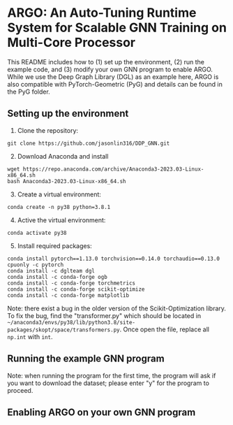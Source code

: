 # ARGO: An Auto-Tuning Runtime System for Scalable GNN Training on Multi-Core Processor

This README includes how to (1) set up the environment, (2) run the example code, and (3) modify your own GNN program to enable ARGO.  
While we use the Deep Graph Library (DGL) as an example here, ARGO is also compatible with PyTorch-Geometric (PyG) and details can be found in the PyG folder.

## Setting up the environment

1. Clone the repository:

```shell
git clone https://github.com/jasonlin316/DDP_GNN.git
```

2. Download Anaconda and install
```shell
wget https://repo.anaconda.com/archive/Anaconda3-2023.03-Linux-x86_64.sh
bash Anaconda3-2023.03-Linux-x86_64.sh
```

3. Create a virtual environment:

```shell
conda create -n py38 python=3.8.1
```

4. Active the virtual environment:

```shell
conda activate py38
```

5. Install required packages:

```shell
conda install pytorch==1.13.0 torchvision==0.14.0 torchaudio==0.13.0 cpuonly -c pytorch
conda install -c dglteam dgl
conda install -c conda-forge ogb
conda install -c conda-forge torchmetrics
conda install -c conda-forge scikit-optimize
conda install -c conda-forge matplotlib
```
Note: there exist a bug in the older version of the Scikit-Optimization library.  
To fix the bug, find the "transformer.py" which should be located in
   ```~/anaconda3/envs/py38/lib/python3.8/site-packages/skopt/space/transformers.py```. Once open the file, replace all ```np.int``` with ```int```.

## Running the example GNN program

Note: when running the program for the first time, the program will ask if you want to download the dataset; please enter "y" for the program to proceed.


## Enabling ARGO on your own GNN program
   

